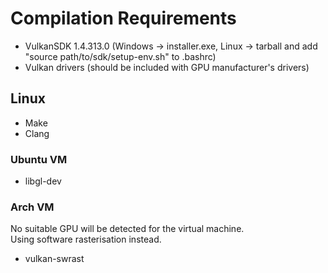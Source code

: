 # Compilation Requirements
 * VulkanSDK 1.4.313.0 (Windows -> installer.exe, Linux -> tarball and add "source path/to/sdk/setup-env.sh" to .bashrc)
 * Vulkan drivers (should be included with GPU manufacturer's drivers)

## Linux
 * Make
 * Clang

### Ubuntu VM
 * libgl-dev

### Arch VM
No suitable GPU will be detected for the virtual machine.\
Using software rasterisation instead.
 * vulkan-swrast
